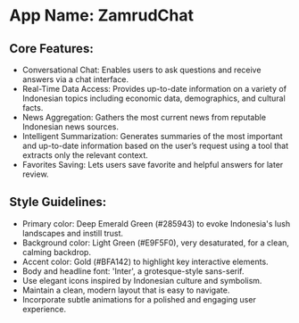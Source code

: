# **App Name**: ZamrudChat

## Core Features:

- Conversational Chat: Enables users to ask questions and receive answers via a chat interface.
- Real-Time Data Access: Provides up-to-date information on a variety of Indonesian topics including economic data, demographics, and cultural facts.
- News Aggregation: Gathers the most current news from reputable Indonesian news sources.
- Intelligent Summarization: Generates summaries of the most important and up-to-date information based on the user’s request using a tool that extracts only the relevant context. 
- Favorites Saving: Lets users save favorite and helpful answers for later review.

## Style Guidelines:

- Primary color: Deep Emerald Green (#285943) to evoke Indonesia's lush landscapes and instill trust.
- Background color: Light Green (#E9F5F0), very desaturated, for a clean, calming backdrop.
- Accent color: Gold (#BFA142) to highlight key interactive elements.
- Body and headline font: 'Inter', a grotesque-style sans-serif.
- Use elegant icons inspired by Indonesian culture and symbolism.
- Maintain a clean, modern layout that is easy to navigate.
- Incorporate subtle animations for a polished and engaging user experience.